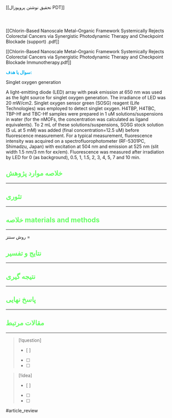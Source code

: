 [[تحقیق نوشتن پروپوزال PDT]]
```bibtex




```

[[Chlorin-Based Nanoscale Metal–Organic Framework Systemically Rejects Colorectal Cancers via Synergistic Photodynamic Therapy and Checkpoint Blockade (support) .pdf]]

[[Chlorin-Based Nanoscale Metal–Organic Framework Systemically Rejects Colorectal Cancers via Synergistic Photodynamic Therapy and Checkpoint Blockade Immunotherapy.pdf]]



**<span style="color:#00b0f0">سوال یا هدف:</span>**

Singlet oxygen generation

A light-emitting diode (LED) array with peak emission at 650 nm was used as the
light source for singlet oxygen generation. The irradiance of LED was 20 mW/cm2.
Singlet oxygen sensor green (SOSG) reagent (Life Technologies) was employed to detect
singlet oxygen. H4TBP, H4TBC, TBP-Hf and TBC-Hf samples were prepared in 1 uM
solutions/suspensions in water (for the nMOFs, the concentration was calculated as
ligand equivalents). To 2 mL of these solutions/suspensions, SOSG stock solution (5 uL
at 5 mM) was added (final concentration=12.5 uM) before fluorescence measurement.
For a typical measurement, fluorescence intensity was acquired on a
spectrofluorophotometer (RF-5301PC, Shimadzu, Japan) with excitation at 504 nm and
emission at 525 nm (slit width 1.5 nm/3 nm for ex/em). Fluorescence was measured after
irradiation by LED for 0 (as background), 0.5, 1, 1.5, 2, 3, 4, 5, 7 and 10 min.


## <span style="color:#64ff61">خلاصه موارد پژوهش</span>
---

## <span style="color:#64ff61">تئوری</span>
---



## <span style="color:#64ff61">خلاصه materials and methods</span>
---

روش سنتز = 



## <span style="color:#64ff61"> نتایج و تفسیر</span>
---



## <span style="color:#64ff61">نتیجه گیری</span>
---



## <span style="color:#64ff61">پاسخ نهایی</span>
---




## <span style="color:#64ff61">مقالات مرتبط</span>
---





> [!question] 
>- [ ] 
>- [ ]  
>- [ ] 


> [!idea] 
> - [ ] 
>- [ ] 
>- [ ] 



#article_review
